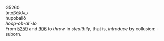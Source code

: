 <body>
  <p>G5260<br>  ὑποβάλλω  <br> hupoballō  <br><i>hoop-ob-al‘-lo </i><br>From <a href="g5259.htm">5259</a> and <a href="g0906.htm">906</a>  to <i>throw</i> in <i>stealthily</i>, that is, <i>introduce</i> by collusion: - suborn.<br></p>
 </body>